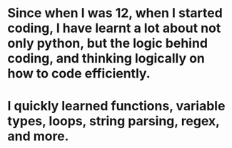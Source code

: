 # Since when I was 12, when I started coding, I have learnt a lot about not only python, but the logic behind coding, and thinking logically on how to code efficiently.

# I quickly learned functions, variable types, loops, string parsing, regex, and more.
